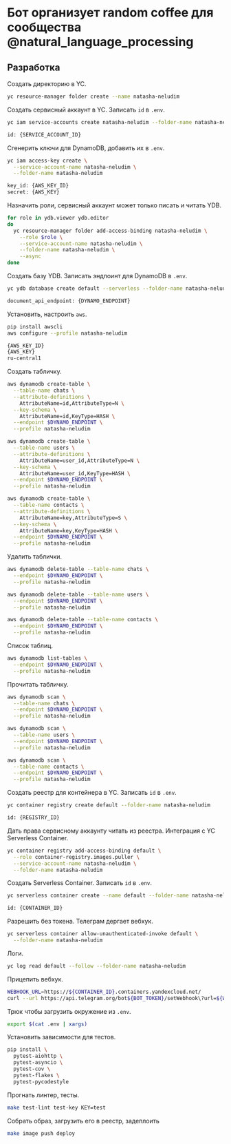 
# Бот организует random coffee для сообщества @natural_language_processing

## Разработка

Создать директорию в YC.

```bash
yc resource-manager folder create --name natasha-neludim
```

Создать сервисный аккаунт в YC. Записать `id` в `.env`.

```bash
yc iam service-accounts create natasha-neludim --folder-name natasha-neludim

id: {SERVICE_ACCOUNT_ID}
```

Сгенерить ключи для DynamoDB, добавить их в `.env`.

```bash
yc iam access-key create \
  --service-account-name natasha-neludim \
  --folder-name natasha-neludim

key_id: {AWS_KEY_ID}
secret: {AWS_KEY}
```

Назначить роли, сервисный аккаунт может только писать и читать YDB.

```bash
for role in ydb.viewer ydb.editor
do
  yc resource-manager folder add-access-binding natasha-neludim \
    --role $role \
    --service-account-name natasha-neludim \
    --folder-name natasha-neludim \
    --async
done
```

Создать базу YDB. Записать эндпоинт для DynamoDB в `.env`.

```bash
yc ydb database create default --serverless --folder-name natasha-neludim

document_api_endpoint: {DYNAMO_ENDPOINT}
```

Установить, настроить `aws`.

```bash
pip install awscli
aws configure --profile natasha-neludim

{AWS_KEY_ID}
{AWS_KEY}
ru-central1
```

Создать табличку.

```bash
aws dynamodb create-table \
  --table-name chats \
  --attribute-definitions \
    AttributeName=id,AttributeType=N \
  --key-schema \
    AttributeName=id,KeyType=HASH \
  --endpoint $DYNAMO_ENDPOINT \
  --profile natasha-neludim

aws dynamodb create-table \
  --table-name users \
  --attribute-definitions \
    AttributeName=user_id,AttributeType=N \
  --key-schema \
    AttributeName=user_id,KeyType=HASH \
  --endpoint $DYNAMO_ENDPOINT \
  --profile natasha-neludim

aws dynamodb create-table \
  --table-name contacts \
  --attribute-definitions \
    AttributeName=key,AttributeType=S \
  --key-schema \
    AttributeName=key,KeyType=HASH \
  --endpoint $DYNAMO_ENDPOINT \
  --profile natasha-neludim
```

Удалить таблички.

```bash
aws dynamodb delete-table --table-name chats \
  --endpoint $DYNAMO_ENDPOINT \
  --profile natasha-neludim

aws dynamodb delete-table --table-name users \
  --endpoint $DYNAMO_ENDPOINT \
  --profile natasha-neludim

aws dynamodb delete-table --table-name contacts \
  --endpoint $DYNAMO_ENDPOINT \
  --profile natasha-neludim
```

Список таблиц.

```bash
aws dynamodb list-tables \
  --endpoint $DYNAMO_ENDPOINT \
  --profile natasha-neludim
```

Прочитать табличку.

```bash
aws dynamodb scan \
  --table-name chats \
  --endpoint $DYNAMO_ENDPOINT \
  --profile natasha-neludim

aws dynamodb scan \
  --table-name users \
  --endpoint $DYNAMO_ENDPOINT \
  --profile natasha-neludim

aws dynamodb scan \
  --table-name contacts \
  --endpoint $DYNAMO_ENDPOINT \
  --profile natasha-neludim
```

Создать реестр для контейнера в YC. Записать `id` в `.env`.

```bash
yc container registry create default --folder-name natasha-neludim

id: {REGISTRY_ID}
```

Дать права сервисному аккаунту читать из реестра. Интеграция с YC Serverless Container.

```bash
yc container registry add-access-binding default \
  --role container-registry.images.puller \
  --service-account-name natasha-neludim \
  --folder-name natasha-neludim
```

Создать Serverless Container. Записать `id` в `.env`.

```bash
yc serverless container create --name default --folder-name natasha-neludim

id: {CONTAINER_ID}
```

Разрешить без токена. Телеграм дергает вебхук.

```bash
yc serverless container allow-unauthenticated-invoke default \
  --folder-name natasha-neludim
```

Логи.

```bash
yc log read default --follow --folder-name natasha-neludim
```

Прицепить вебхук.

```bash
WEBHOOK_URL=https://${CONTAINER_ID}.containers.yandexcloud.net/
curl --url https://api.telegram.org/bot${BOT_TOKEN}/setWebhook\?url=${WEBHOOK_URL}
```

Трюк чтобы загрузить окружение из `.env`.

```bash
export $(cat .env | xargs)
```

Установить зависимости для тестов.

```bash
pip install \
  pytest-aiohttp \
  pytest-asyncio \
  pytest-cov \
  pytest-flakes \
  pytest-pycodestyle
```

Прогнать линтер, тесты.

```bash
make test-lint test-key KEY=test
```

Собрать образ, загрузить его в реестр, задеплоить

```bash
make image push deploy
```
